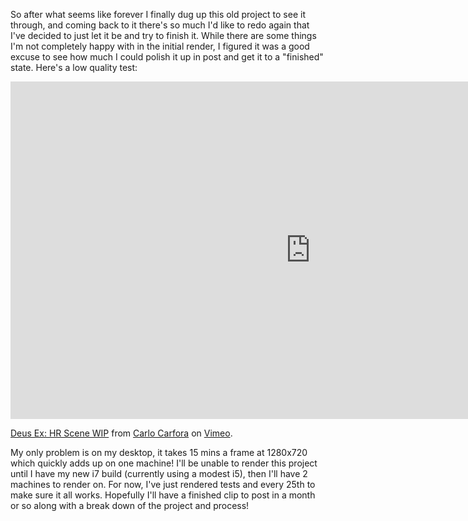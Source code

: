 So after what seems like forever I finally dug up this old project to see it through, and coming back to it there's so much I'd like to redo again that I've decided to just let it be and try to finish it. While there are some things I'm not completely happy with in the initial render, I figured it was a good excuse to see how much I could polish it up in post and get it to a "finished" state. Here's a low quality test:

<iframe src="https://player.vimeo.com/video/86475139" width="960" height="540" frameborder="0" webkitallowfullscreen mozallowfullscreen allowfullscreen></iframe> <p><a href="https://vimeo.com/86475139">Deus Ex: HR Scene WIP</a> from <a href="https://vimeo.com/carlocarfora">Carlo Carfora</a> on <a href="https://vimeo.com">Vimeo</a>.</p>

My only problem is on my desktop, it takes 15 mins a frame at 1280x720 which quickly adds up on one machine! I'll be unable to render this project until I have my new i7 build (currently using a modest i5), then I'll have 2 machines to render on. For now, I've just rendered tests and every 25th to make sure it all works. Hopefully I'll have a finished clip to post in a month or so along with a break down of the project and process!